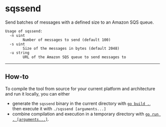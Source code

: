 # sqssend

Send batches of messages with a defined size to an Amazon SQS queue.

```
Usage of sqssend:
  -n uint
        Number of messages to send (default 100)
  -s uint
        Size of the messages in bytes (default 2048)
  -u string
        URL of the Amazon SQS queue to send messages to
```

---

## How-to

To compile the tool from source for your current platform and architecture and run it locally, you can either

* generate the `sqssend` binary in the current directory with [`go build .`][go-build], then execute it with `./sqssend
  [arguments...]`
* combine compilation and execution in a temporary directory with [`go run . [arguments...]`][go-run].

[go-build]: https://golang.org/cmd/go/#hdr-Compile_packages_and_dependencies
[go-run]: https://golang.org/cmd/go/#hdr-Compile_and_run_Go_program

